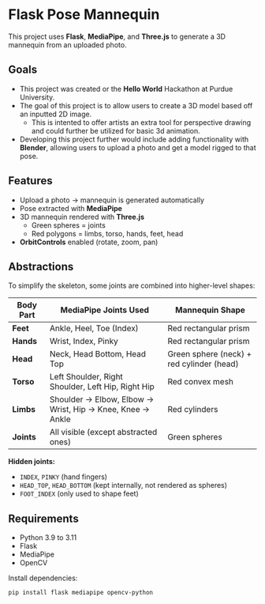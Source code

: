 # Flask Pose Mannequin

This project uses **Flask**, **MediaPipe**, and **Three.js** to generate a 3D mannequin from an uploaded photo.

## Goals
- This project was created or the **Hello World** Hackathon at Purdue University.
- The goal of this project is to allow users to create a 3D model based off an inputted 2D image.
  - This is intented to offer artists an extra tool for perspective drawing and could further be utilized for basic 3d animation.
- Developing this project further would include adding functionality with **Blender**, allowing users to upload a photo and get a model rigged to that pose.


## Features
- Upload a photo -> mannequin is generated automatically
- Pose extracted with **MediaPipe**
- 3D mannequin rendered with **Three.js**
  - Green spheres = joints
  - Red polygons = limbs, torso, hands, feet, head
- **OrbitControls** enabled (rotate, zoom, pan)

## Abstractions

To simplify the skeleton, some joints are combined into higher-level shapes:

| Body Part | MediaPipe Joints Used | Mannequin Shape                           |
|-----------|-----------------------|-------------------------------------------|
| **Feet**  | Ankle, Heel, Toe (Index) | Red rectangular prism                     |
| **Hands** | Wrist, Index, Pinky | Red rectangular prism                     |
| **Head**  | Neck, Head Bottom, Head Top | Green sphere (neck) + red cylinder (head) |
| **Torso** | Left Shoulder, Right Shoulder, Left Hip, Right Hip | Red convex mesh                           |
| **Limbs** | Shoulder -> Elbow, Elbow -> Wrist, Hip -> Knee, Knee -> Ankle | Red cylinders                             |
| **Joints** | All visible (except abstracted ones) | Green spheres                             |

**Hidden joints:**  
- `INDEX`, `PINKY` (hand fingers)  
- `HEAD_TOP`, `HEAD_BOTTOM` (kept internally, not rendered as spheres)  
- `FOOT_INDEX` (only used to shape feet)  


## Requirements
- Python 3.9 to 3.11
- Flask
- MediaPipe
- OpenCV

Install dependencies:
```bash
pip install flask mediapipe opencv-python
